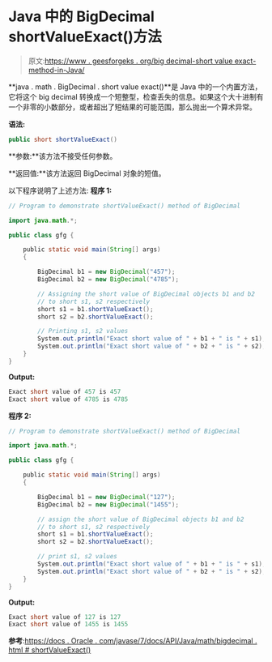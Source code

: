 # Java 中的 BigDecimal shortValueExact()方法

> 原文:[https://www . geesforgeks . org/big decimal-short value exact-method-in-Java/](https://www.geeksforgeeks.org/bigdecimal-shortvalueexact-method-in-java/)

**java . math . BigDecimal . short value exact()**是 Java 中的一个内置方法，它将这个 big decimal 转换成一个短整型，检查丢失的信息。如果这个大十进制有一个非零的小数部分，或者超出了短结果的可能范围，那么抛出一个算术异常。

**语法:**

```java
public short shortValueExact()

```

**参数:**该方法不接受任何参数。

**返回值:**该方法返回 BigDecimal 对象的短值。

以下程序说明了上述方法:
**程序 1:**

```java
// Program to demonstrate shortValueExact() method of BigDecimal 

import java.math.*;

public class gfg {

    public static void main(String[] args)
    {

        BigDecimal b1 = new BigDecimal("457");
        BigDecimal b2 = new BigDecimal("4785");

        // Assigning the short value of BigDecimal objects b1 and b2
        // to short s1, s2 respectively
        short s1 = b1.shortValueExact();
        short s2 = b2.shortValueExact();

        // Printing s1, s2 values
        System.out.println("Exact short value of " + b1 + " is " + s1);
        System.out.println("Exact short value of " + b2 + " is " + s2);
    }
}
```

**Output:**

```java
Exact short value of 457 is 457
Exact short value of 4785 is 4785

```

**程序 2:**

```java
// Program to demonstrate shortValueExact() method of BigDecimal 

import java.math.*;

public class gfg {

    public static void main(String[] args)
    {

        BigDecimal b1 = new BigDecimal("127");
        BigDecimal b2 = new BigDecimal("1455");

        // assign the short value of BigDecimal objects b1 and b2
        // to short s1, s2 respectively
        short s1 = b1.shortValueExact();
        short s2 = b2.shortValueExact();

        // print s1, s2 values
        System.out.println("Exact short value of " + b1 + " is " + s1);
        System.out.println("Exact short value of " + b2 + " is " + s2);
    }
}
```

**Output:**

```java
Exact short value of 127 is 127
Exact short value of 1455 is 1455

```

**参考**:[https://docs . Oracle . com/javase/7/docs/API/Java/math/bigdecimal . html # shortValueExact()](https://docs.oracle.com/javase/7/docs/api/java/math/BigDecimal.html#shortValueExact())